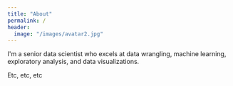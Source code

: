 ```yaml
---
title: "About"
permalink: /
header:
  image: "/images/avatar2.jpg"
---
```


I'm a senior data scientist who excels at data wrangling, machine learning, exploratory analysis, and data visualizations.

Etc, etc, etc
